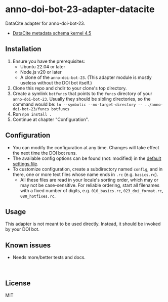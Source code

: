 ﻿
<!--#echo json="package.json" key="name" underline="=" -->
anno-doi-bot-23-adapter-datacite
================================
<!--/#echo -->

<!--#echo json="package.json" key="description" -->
DataCite adapter for anno-doi-bot-23.
<!--/#echo -->


* [DataCite metadata schema kernel 4.5
  ](https://schema.datacite.org/meta/kernel-4.5/)



Installation
------------

1.  Ensure you have the prerequisites:
    * Ubuntu 22.04 or later
    * Node.js v20 or later
    * A clone of the `anno-doi-bot-23`.
      (This adapter module is mostly useless without the DOI bot itself.)
1.  Clone this repo and chdir to your clone's top directory.
1.  Create a symlink `botfuncs` that points to the `funcs` directory
    of your `anno-doi-bot-23`.
    Usually they should be sibling directories, so the command would be:
    `ln --symbolic --no-target-directory -- ../anno-doi-bot-23/funcs botfuncs`
1.  Run `npm install .`
1.  Continue at chapter "Configuration".



Configuration
-------------

* You can modify the configuration at any time.
  Changes will take effect the next time the DOI bot runs.
* The available config options can be found (not: modified)
  in the [default settings file](src/cfg.default.rc).
* To customize configuration, create a subdirectory named `config`,
  and in there, one or more text files whose name ends in `.rc`
  (e.g. `basics.rc`).
  * All these files are read in your locale's sorting order,
    which may or may not be case-sensitive.
    For reliable ordering, start all filenames with a fixed number of
    digits, e.g. `010_basics.rc`, `023_doi_format.rc`, `080_hotfixes.rc`.



Usage
-----

This adapter is not meant to be used directly.
Instead, it should be invoked by your DOI bot.





<!--#toc stop="scan" -->



Known issues
------------

* Needs more/better tests and docs.




&nbsp;


License
-------
<!--#echo json="package.json" key=".license" -->
MIT
<!--/#echo -->
